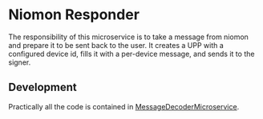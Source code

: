 # Niomon Responder
The responsibility of this microservice is to take a message from niomon and prepare it to be sent back to the user.
It creates a UPP with a configured device id, fills it with a per-device message, and sends it to the signer.

## Development
Practically all the code is contained in [MessageDecoderMicroservice](./src/main/scala/com/ubirch/responder/ResponderMicroservice.scala).
